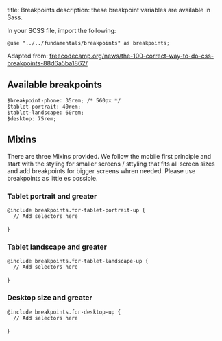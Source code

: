 title: Breakpoints
description: these breakpoint variables are available in Sass.

In your SCSS file, import the following:

    @use "../../fundamentals/breakpoints" as breakpoints;

Adapted from: [freecodecamp.org/news/the-100-correct-way-to-do-css-breakpoints-88d6a5ba1862/](https://www.freecodecamp.org/news/the-100-correct-way-to-do-css-breakpoints-88d6a5ba1862/)

## Available breakpoints

    $breakpoint-phone: 35rem; /* 560px */
    $tablet-portrait: 40rem;
    $tablet-landscape: 60rem;
    $desktop: 75rem;

## Mixins

There are three Mixins provided. We follow the mobile first principle and start with the styling for smaller screens / sttyling that fits all screen sizes and add breakpoints for bigger screens whren needed. Please use breakpoints as little es possible.

### Tablet portrait and greater

    @include breakpoints.for-tablet-portrait-up {
      // Add selectors here

}

### Tablet landscape and greater

    @include breakpoints.for-tablet-landscape-up {
      // Add selectors here

}

### Desktop size and greater

    @include breakpoints.for-desktop-up {
      // Add selectors here

}
